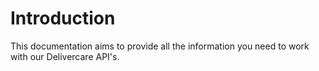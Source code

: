 # Introduction

This documentation aims to provide all the information you need to work with our Delivercare API's.